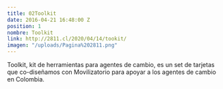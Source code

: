 ```yaml
---
title: 02Toolkit
date: 2016-04-21 16:48:00 Z
position: 1
nombre: Toolkit
link: http://2811.cl/2020/04/14/tookit/
imagen: "/uploads/Pagina%202811.png"
---
```


Toolkit, kit de herramientas para agentes de cambio, es un set de tarjetas que co-diseñamos con Movilizatorio para apoyar a los agentes de cambio en Colombia.
